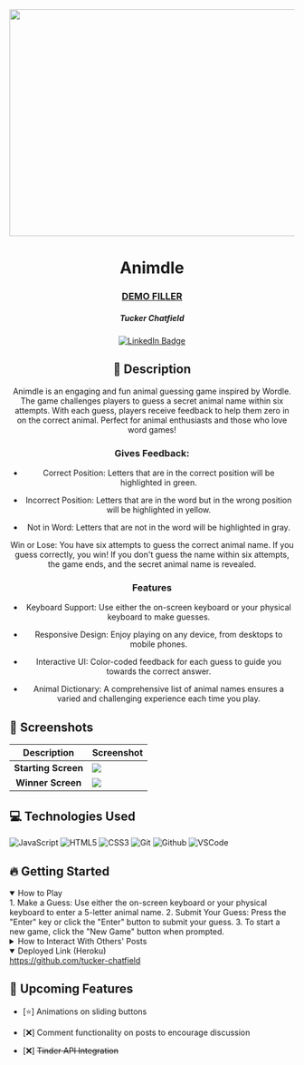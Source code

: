 <div id="header" align="center">

  <img src="https://imgur.com/a/y3sq9no" width="800" height="400">
</div>

<div id="description" align="center">

# Animdle

### [DEMO FILLER](https://github.com/tucker-chatfield)

##### Tucker Chatfield

[![LinkedIn Badge]()]()

## :pencil: Description

Animdle is an engaging and fun animal guessing game inspired by Wordle. The game challenges players to guess a secret animal name within six attempts. With each guess, players receive feedback to help them zero in on the correct animal. Perfect for animal enthusiasts and those who love word games!

### Gives Feedback:

  * Correct Position: Letters that are in the correct position will be highlighted in green.

  * Incorrect Position: Letters that are in the word but in the wrong position will be highlighted in yellow.

  * Not in Word: Letters that are not in the word will be highlighted in gray.

 Win or Lose: You have six attempts to guess the correct animal name. If you guess correctly, you win! If you don't guess the name within six attempts, the game ends, and the secret animal name is revealed.

### Features

* Keyboard Support: Use either the on-screen keyboard or your physical keyboard to make guesses.

* Responsive Design: Enjoy playing on any device, from desktops to mobile phones.

* Interactive UI: Color-coded feedback for each guess to guide you towards the correct answer.

* Animal Dictionary: A comprehensive list of animal names ensures a varied and challenging experience each time you play.

</div>

  ## :camera_flash: Screenshots 

  |   Description | Screenshot | 
  |:-------------:| -----------|
  |**Starting Screen**| <img src="https://imgur.com/a/8oQSDK2">
  |**Winner Screen**| <img src="https://imgur.com/a/xxYOsZk">

  ## :computer: Technologies Used

  ![JavaScript](https://img.shields.io/badge/-JavaScript-05122A?style=flat&logo=javascript)
  ![HTML5](https://img.shields.io/badge/-HTML5-05122A?style=flat&logo=html5)
  ![CSS3](https://img.shields.io/badge/-CSS-05122A?style=flat&logo=css3)
  ![Git](https://img.shields.io/badge/-Git-05122A?style=flat&logo=git)
  ![Github](https://img.shields.io/badge/-GitHub-05122A?style=flat&logo=github)
  ![VSCode](https://img.shields.io/badge/-VS_Code-05122A?style=flat&logo=visualstudio)

## :fire: Getting Started

<details open>
  <summary> How to Play </summary>
1. Make a Guess: Use either the on-screen keyboard or your physical keyboard to enter a 5-letter animal name.
2. Submit Your Guess: Press the "Enter" key or click the "Enter" button to submit your guess.
3. To start a new game, click the "New Game" button when prompted.
</details>

<details>
  <summary> How to Interact With Others' Posts </summary>
    1. Posts may be "liked" or "disliked" by clicking on the thumbs up or down button on their card.
    2. To reveal the author of a post, hover over the `Who could it possibly be?` button.
    3. To see more posts by the same user, click on the revealed username and profile picture.
</details>

<details open>
  <summary> Deployed Link (Heroku) </summary>
  <a href="https://github.com/tucker-chatfield"
    > https://github.com/tucker-chatfield </a
  >
</details>

## :satellite: Upcoming Features

- [:star:] Animations on sliding buttons

- [:x:] Comment functionality on posts to encourage discussion

- [:x:] ~~Tinder API Integration~~
